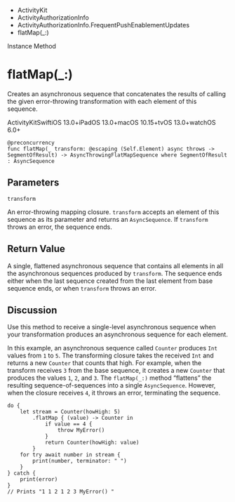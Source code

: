 

- ActivityKit
- ActivityAuthorizationInfo
- ActivityAuthorizationInfo.FrequentPushEnablementUpdates
-  flatMap(\_:) 

Instance Method

# flatMap(\_:)

Creates an asynchronous sequence that concatenates the results of calling the given error-throwing transformation with each element of this sequence.

ActivityKitSwiftiOS 13.0+iPadOS 13.0+macOS 10.15+tvOS 13.0+watchOS 6.0+

``` source
@preconcurrency
func flatMap(_ transform: @escaping (Self.Element) async throws -> SegmentOfResult) -> AsyncThrowingFlatMapSequence where SegmentOfResult : AsyncSequence
```

## Parameters 

`transform`  

An error-throwing mapping closure. `transform` accepts an element of this sequence as its parameter and returns an `AsyncSequence`. If `transform` throws an error, the sequence ends.

## Return Value

A single, flattened asynchronous sequence that contains all elements in all the asynchronous sequences produced by `transform`. The sequence ends either when the last sequence created from the last element from base sequence ends, or when `transform` throws an error.

## Discussion

Use this method to receive a single-level asynchronous sequence when your transformation produces an asynchronous sequence for each element.

In this example, an asynchronous sequence called `Counter` produces `Int` values from `1` to `5`. The transforming closure takes the received `Int` and returns a new `Counter` that counts that high. For example, when the transform receives `3` from the base sequence, it creates a new `Counter` that produces the values `1`, `2`, and `3`. The `flatMap(_:)` method “flattens” the resulting sequence-of-sequences into a single `AsyncSequence`. However, when the closure receives `4`, it throws an error, terminating the sequence.

```
do {
    let stream = Counter(howHigh: 5)
        .flatMap { (value) -> Counter in
            if value == 4 {
                throw MyError()
            }
            return Counter(howHigh: value)
        }
    for try await number in stream {
        print(number, terminator: " ")
    }
} catch {
    print(error)
}
// Prints "1 1 2 1 2 3 MyError() "
```

